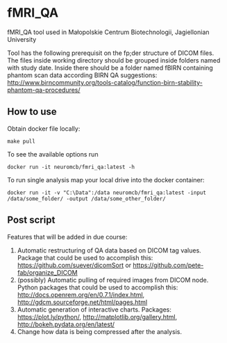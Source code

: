 ﻿# fMRI_QA
fMRI_QA tool used in Małopolskie Centrum Biotechnologii, Jagiellonian University

Tool has the following prerequisit on the fp;der structure of DICOM files. The files inside working directory should be grouped inside folders named with study date. Inside there should be a folder named fBIRN containing phantom scan data according BIRN QA suggestions: http://www.birncommunity.org/tools-catalog/function-birn-stability-phantom-qa-procedures/

## How to use

Obtain docker file locally:
```
make pull
```

To see the available options run
```
docker run -it neuromcb/fmri_qa:latest -h
```

To run single analysis map your local drive into the docker container:
```
docker run -it -v "C:\Data":/data neuromcb/fmri_qa:latest -input /data/some_folder/ -output /data/some_other_folder/
```

## Post script

Features that will be added in due course:

1. Automatic restructuring of QA data based on DICOM tag values.  Package that could be used to accomplish this: https://github.com/suever/dicomSort or https://github.com/pete-fab/organize_DICOM
2. (possibly) Automatic pulling of required images from DICOM node. Python packages that could be used to accomplish this: http://docs.openrem.org/en/0.7.1/index.html, http://gdcm.sourceforge.net/html/pages.html
3. Automatic generation of interactive charts. Packages: https://plot.ly/python/, http://matplotlib.org/gallery.html, http://bokeh.pydata.org/en/latest/
4. Change how data is being compressed after the analysis.
                         
